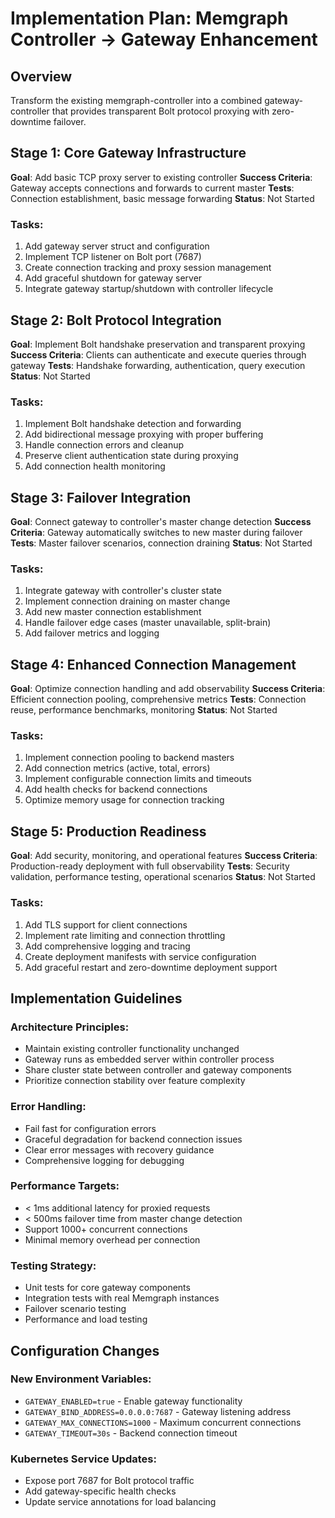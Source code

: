 # Implementation Plan: Memgraph Controller → Gateway Enhancement

## Overview
Transform the existing memgraph-controller into a combined gateway-controller that provides transparent Bolt protocol proxying with zero-downtime failover.

## Stage 1: Core Gateway Infrastructure
**Goal**: Add basic TCP proxy server to existing controller
**Success Criteria**: Gateway accepts connections and forwards to current master
**Tests**: Connection establishment, basic message forwarding
**Status**: Not Started

### Tasks:
1. Add gateway server struct and configuration
2. Implement TCP listener on Bolt port (7687)
3. Create connection tracking and proxy session management
4. Add graceful shutdown for gateway server
5. Integrate gateway startup/shutdown with controller lifecycle

## Stage 2: Bolt Protocol Integration
**Goal**: Implement Bolt handshake preservation and transparent proxying
**Success Criteria**: Clients can authenticate and execute queries through gateway
**Tests**: Handshake forwarding, authentication, query execution
**Status**: Not Started

### Tasks:
1. Implement Bolt handshake detection and forwarding
2. Add bidirectional message proxying with proper buffering
3. Handle connection errors and cleanup
4. Preserve client authentication state during proxying
5. Add connection health monitoring

## Stage 3: Failover Integration
**Goal**: Connect gateway to controller's master change detection
**Success Criteria**: Gateway automatically switches to new master during failover
**Tests**: Master failover scenarios, connection draining
**Status**: Not Started

### Tasks:
1. Integrate gateway with controller's cluster state
2. Implement connection draining on master change
3. Add new master connection establishment
4. Handle failover edge cases (master unavailable, split-brain)
5. Add failover metrics and logging

## Stage 4: Enhanced Connection Management
**Goal**: Optimize connection handling and add observability
**Success Criteria**: Efficient connection pooling, comprehensive metrics
**Tests**: Connection reuse, performance benchmarks, monitoring
**Status**: Not Started

### Tasks:
1. Implement connection pooling to backend masters
2. Add connection metrics (active, total, errors)
3. Implement configurable connection limits and timeouts
4. Add health checks for backend connections
5. Optimize memory usage for connection tracking

## Stage 5: Production Readiness
**Goal**: Add security, monitoring, and operational features
**Success Criteria**: Production-ready deployment with full observability
**Tests**: Security validation, performance testing, operational scenarios
**Status**: Not Started

### Tasks:
1. Add TLS support for client connections
2. Implement rate limiting and connection throttling
3. Add comprehensive logging and tracing
4. Create deployment manifests with service configuration
5. Add graceful restart and zero-downtime deployment support

## Implementation Guidelines

### Architecture Principles:
- Maintain existing controller functionality unchanged
- Gateway runs as embedded server within controller process
- Share cluster state between controller and gateway components
- Prioritize connection stability over feature complexity

### Error Handling:
- Fail fast for configuration errors
- Graceful degradation for backend connection issues
- Clear error messages with recovery guidance
- Comprehensive logging for debugging

### Performance Targets:
- < 1ms additional latency for proxied requests
- < 500ms failover time from master change detection
- Support 1000+ concurrent connections
- Minimal memory overhead per connection

### Testing Strategy:
- Unit tests for core gateway components
- Integration tests with real Memgraph instances
- Failover scenario testing
- Performance and load testing

## Configuration Changes

### New Environment Variables:
- `GATEWAY_ENABLED=true` - Enable gateway functionality
- `GATEWAY_BIND_ADDRESS=0.0.0.0:7687` - Gateway listening address
- `GATEWAY_MAX_CONNECTIONS=1000` - Maximum concurrent connections
- `GATEWAY_TIMEOUT=30s` - Backend connection timeout

### Kubernetes Service Updates:
- Expose port 7687 for Bolt protocol traffic
- Add gateway-specific health checks
- Update service annotations for load balancing